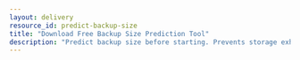 ```yaml
---
layout: delivery
resource_id: predict-backup-size
title: "Download Free Backup Size Prediction Tool"
description: "Predict backup size before starting. Prevents storage exhaustion and failed backup jobs."
---
```

